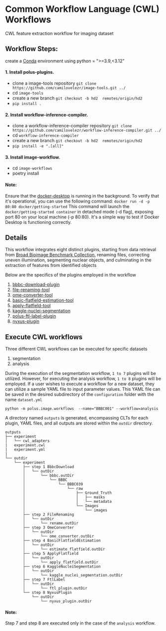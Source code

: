 # Common Workflow Language (CWL) Workflows

CWL feature extraction workflow for imaging dataset

##  Workflow Steps:

create a [Conda](https://conda.io/projects/conda/en/latest/user-guide/tasks/manage-environments.html#activating-an-environment) environment using python = ">=3.9,<3.12"

#### 1. Install polus-plugins.

- clone a image-tools repository
`git clone https://github.com/camilovelezr/image-tools.git ../`
- cd `image-tools`
- create a new branch
`git checkout -b hd2  remotes/origin/hd2`
- `pip install .`

#### 2. Install workflow-inference-compiler.
- clone a workflow-inference-compiler repository
`git clone https://github.com/camilovelezr/workflow-inference-compiler.git ../`
- cd `workflow-inference-compiler`
- create a new branch
`git checkout -b hd2  remotes/origin/hd2`
- `pip install -e ".[all]"`

#### 3. Install image-workflow.
- cd `image-workflows`
- poetry install

#### Note:
Ensure that the [docker-desktop](https://www.docker.com/products/docker-desktop/) is running in the background. To verify that it's operational, you can use the following command:
`docker run -d -p 80:80 docker/getting-started` 
This command will launch the `docker/getting-started container` in detached mode (-d flag), exposing port 80 on your local machine (-p 80:80). It's a simple way to test if Docker Desktop is functioning correctly.

## Details 
This workflow integrates eight distinct plugins, starting from data retrieval from [Broad Bioimage Benchmark Collection](https://bbbc.broadinstitute.org/), renaming files, correcting uneven illumination, segmenting nuclear objects, and culminating in the extraction of features from identified objects

Below are the specifics of the plugins employed in the workflow
1. [bbbc-download-plugin](https://github.com/saketprem/polus-plugins/tree/bbbc_download/utils/bbbc-download-plugin)
2. [file-renaming-tool](https://github.com/PolusAI/image-tools/tree/master/formats/file-renaming-tool)
3. [ome-converter-tool](https://github.com/PolusAI/image-tools/tree/master/formats/ome-converter-tool)
4. [basic-flatfield-estimation-tool](https://github.com/PolusAI/image-tools/tree/master/regression/basic-flatfield-estimation-tool)
5. [apply-flatfield-tool](https://github.com/PolusAI/image-tools/tree/master/transforms/images/apply-flatfield-tool)
6. [kaggle-nuclei-segmentation](https://github.com/hamshkhawar/image-tools/tree/kaggle-nuclei_seg/segmentation/kaggle-nuclei-segmentation)
7. [polus-ftl-label-plugin](https://github.com/hamshkhawar/image-tools/tree/kaggle-nuclei_seg/transforms/images/polus-ftl-label-plugin)
8. [nyxus-plugin](https://github.com/PolusAI/image-tools/tree/kaggle-nuclei_seg/features/nyxus-plugin)

## Execute CWL workflows
Three different CWL workflows can be executed for specific datasets
1. segmentation
2. analysis

During the execution of the segmentation workflow, `1 to 7` plugins will be utilized. However, for executing the analysis workflow, `1 to 8` plugins will be employed.
If a user wishes to execute a workflow for a new dataset, they can utilize a sample YAML file to input parameter values. This YAML file can be saved in the desired subdirectory of the `configuration` folder with the name `dataset.yml`

`python -m polus.image.workflows  --name="BBBC001" --workflow=analysis`

A directory named `outputs` is generated, encompassing CLTs for each plugin, YAML files, and all outputs are stored within the `outdir` directory.
```
outputs
├── experiment
│   └── cwl_adapters
|   experiment.cwl
|   experiment.yml
|
└── outdir
    └── experiment
        ├── step 1 BbbcDownload
        │   └── outDir
        │       └── bbbc.outDir
        │           └── BBBC
        │               └── BBBC039
        │                   └── raw
        │                       ├── Ground_Truth
        │                       │   ├── masks
        │                       │   └── metadata
        │                       └── Images
        │                           └── images
        ├── step 2 FileRenaming
        │   └── outDir
        │       └── rename.outDir
        ├── step 3 OmeConverter
        │   └── outDir
        │       └── ome_converter.outDir
        ├── step 4 BasicFlatfieldEstimation
        │   └── outDir
        │       └── estimate_flatfield.outDir
        ├── step 5 ApplyFlatfield
        │   └── outDir
        │       └── apply_flatfield.outDir
        ├── step 6 KaggleNucleiSegmentation
        │   └── outDir
        │       └── kaggle_nuclei_segmentation.outDir
        ├── step 7 FtlLabel
        │   └── outDir
        │       └── ftl_plugin.outDir
        └── step 8 NyxusPlugin
            └── outDir
                └── nyxus_plugin.outDir

```
#### Note:
Step 7 and step 8 are executed only in the case of the `analysis` workflow.